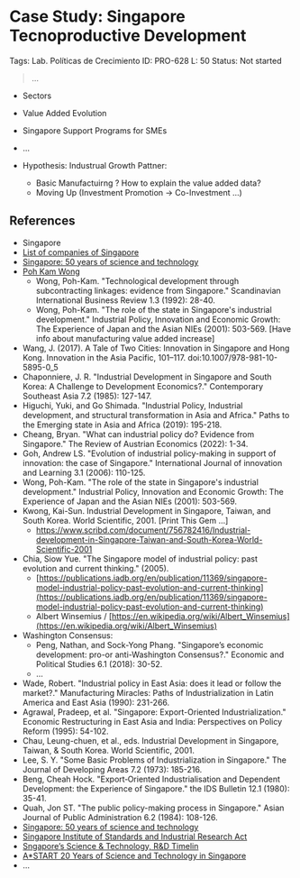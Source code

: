 # Case Study: Singapore Tecnoproductive  Development

Tags: Lab. Políticas de Crecimiento
ID: PRO-628
L: 50
Status: Not started

> …
> 

- Sectors
- Value Added Evolution
- Singapore Support Programs for SMEs
- …

- Hypothesis:  Industrual Growth Pattner:
    - Basic Manufactuirng ? How to explain the value added data?
    - Moving Up (Investment Promotion → Co-Investment …)

## References

- Singapore
- [List of companies of Singapore](https://en.wikipedia.org/wiki/List_of_companies_of_Singapore)
- [Singapore: 50 years of science and technology](https://lkyspp.nus.edu.sg/gia/article/singapore-50-years-of-science-and-technology)
- [Poh Kam Wong](https://bizfaculty.nus.edu.sg/faculty-details/?profId=104)
    - Wong, Poh-Kam. "Technological development through subcontracting linkages: evidence from Singapore." Scandinavian International Business Review 1.3 (1992): 28-40.
    - Wong, Poh-Kam. "The role of the state in Singapore's industrial development." Industrial Policy, Innovation and Economic Growth: The Experience of Japan and the Asian NIEs (2001): 503-569. [Have info about manufacturing value added increase]
- Wang, J. (2017). A Tale of Two Cities: Innovation in Singapore and Hong Kong. Innovation in the Asia Pacific, 101–117. doi:10.1007/978-981-10-5895-0_5
- Chaponniere, J. R. "Industrial Development in Singapore and South Korea: A Challenge to Development Economics?." Contemporary Southeast Asia 7.2 (1985): 127-147.
- Higuchi, Yuki, and Go Shimada. "Industrial Policy, Industrial development, and structural transformation in Asia and Africa." Paths to the Emerging state in Asia and Africa (2019): 195-218.
- Cheang, Bryan. "What can industrial policy do? Evidence from Singapore." The Review of Austrian Economics (2022): 1-34.
- Goh, Andrew LS. "Evolution of industrial policy-making in support of innovation: the case of Singapore." International Journal of innovation and Learning 3.1 (2006): 110-125.
- Wong, Poh-Kam. "The role of the state in Singapore's industrial development." Industrial Policy, Innovation and Economic Growth: The Experience of Japan and the Asian NIEs (2001): 503-569.
- Kwong, Kai-Sun. Industrial Development in Singapore, Taiwan, and South Korea. World Scientific, 2001. [Print This Gem …]
    - https://www.scribd.com/document/756782416/Industrial-development-in-Singapore-Taiwan-and-South-Korea-World-Scientific-2001
- Chia, Siow Yue. "The Singapore model of industrial policy: past evolution and current thinking." (2005).
    - [https://publications.iadb.org/en/publication/11369/singapore-model-industrial-policy-past-evolution-and-current-thinking](https://publications.iadb.org/en/publication/11369/singapore-model-industrial-policy-past-evolution-and-current-thinking)
    - Albert Winsemius / [https://en.wikipedia.org/wiki/Albert_Winsemius](https://en.wikipedia.org/wiki/Albert_Winsemius)
- Washington Consensus:
    - Peng, Nathan, and Sock-Yong Phang. "Singapore’s economic development: pro-or anti-Washington Consensus?." Economic and Political Studies 6.1 (2018): 30-52.
    - …
- Wade, Robert. "Industrial policy in East Asia: does it lead or follow the market?." Manufacturing Miracles: Paths of Industrialization in Latin America and East Asia (1990): 231-266.
- Agrawal, Pradeep, et al. "Singapore: Export-Oriented Industrialization." Economic Restructuring in East Asia and India: Perspectives on Policy Reform (1995): 54-102.
- Chau, Leung-chuen, et al., eds. Industrial Development in Singapore, Taiwan, & South Korea. World Scientific, 2001.
- Lee, S. Y. "Some Basic Problems of Industrialization in Singapore." The Journal of Developing Areas 7.2 (1973): 185-216.
- Beng, Cheah Hock. "Export‐Oriented Industrialisation and Dependent Development: the Experience of Singapore." the IDS Bulletin 12.1 (1980): 35-41.
- Quah, Jon ST. "The public policy-making process in Singapore." Asian Journal of Public Administration 6.2 (1984): 108-126.
- [Singapore: 50 years of science and technology](https://lkyspp.nus.edu.sg/gia/article/singapore-50-years-of-science-and-technology)
- [Singapore Institute of Standards and Industrial Research Act](https://sso.agc.gov.sg/Search/Advanced?Id=25fee2c1-fd3a-429c-925b-2aabebee7ec8)
- [Sngapore’s Science & Technology, R&D Timelin](https://www.worldscientific.com/doi/pdf/10.1142/9789814641272_bmatter)
- [A*START 20 Years of Science and Technology in Singapore](https://www.a-star.edu.sg/docs/librariesprovider1/default-document-library/30th/astar-20-years-of-science-and-technology-in-singapore.pdf)
- …